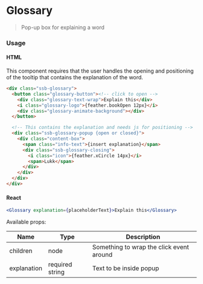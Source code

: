 Glossary
========

> Pop-up box for explaining a word

### Usage

#### HTML
This component requires that the user handles the opening and positioning of the
tooltip that contains the explanation of the word. 

```html
<div class="ssb-glossary">
  <button class="glossary-button"><!-- click to open -->
    <div class="glossary-text-wrap">Explain this</div>
    <i class="glossary-logo">{feather.bookOpen 12px}</i>
    <div class="glossary-animate-background"></div>
  </button>

  <!-- This contains the explanation and needs js for positioning -->
  <div class="ssb-glossary-popup {open or closed}">
    <div class="content-box">
      <span class="info-text">{insert explanation}</span>
      <div class="ssb-glossary-closing">
        <i class="icon">{feather.xCircle 14px}</i>
        <span>Lukk</span>
      </div>
    </div>
  </div>
</div>
```

#### React

```jsx harmony
<Glossary explanation={placeholderText}>Explain this</Glossary>
```

Available props:

| Name       | Type           | Description  |
| ---------- | ------------- | ----- |
| children | node | Something to wrap the click event around |
| explanation | required string | Text to be inside popup |
